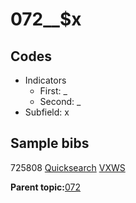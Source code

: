 # 072\_\_$x

## Codes

-   Indicators
    -   First: \_
    -   Second: \_
-   Subfield: x

## Sample bibs

725808 [Quicksearch](https://search.library.yale.edu/catalog/725808) [VXWS](http://prodorbis.library.yale.edu:7014/vxws/GetHoldingsService?bibId=725808)

**Parent topic:**[072](../../tags/072/072.md)

